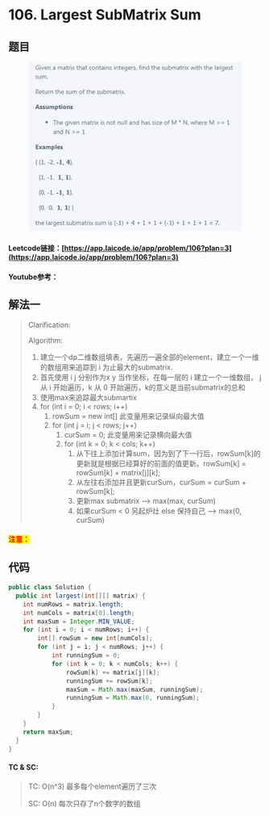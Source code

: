 # 106. Largest SubMatrix Sum

## 题目

<figure><img src="../../.gitbook/assets/image (1) (1) (2) (1).png" alt=""><figcaption></figcaption></figure>

#### Leetcode链接：[https://app.laicode.io/app/problem/106?plan=3](https://app.laicode.io/app/problem/106?plan=3)

#### Youtube参考：

## 解法一

> Clarification:&#x20;
>
> Algorithm:&#x20;
>
> 1. 建立一个dp二维数组填表，先遍历一遍全部的element，建立一个一维的数组用来追踪到 i 为止最大的submatrix.&#x20;
> 2. 首先使用 i j 分别作为x y 当作坐标，在每一层的 i 建立一个一维数组， j 从 i 开始遍历，k 从 0 开始遍历，k的意义是当前submatrix的总和
> 3. 使用max来追踪最大submartix
> 4. for (int i = 0; i < rows; i++)&#x20;
>    1. rowSum = new int\[] 此变量用来记录纵向最大值
>    2. for (int j = i; j < rows; j++)
>       1. curSum = 0; 此变量用来记录横向最大值
>       2. for (int k = 0; k < cols; k++)
>          1. 从下往上添加计算sum，因为到了下一行后，rowSum\[k]的更新就是根据已经算好的前面的值更新。rowSum\[k] = rowSum\[k] + matrix\[j]\[k];
>          2. 从左往右添加并且更新curSum，curSum = curSum + rowSum\[k];
>          3. 更新max submatrix --> max(max, curSum)
>          4. 如果curSum < 0 另起炉灶 else 保持自己 --> max(0, curSum)

#### <mark style="color:red;">注意：</mark>

## 代码

```java
public class Solution {
  public int largest(int[][] matrix) {
    int numRows = matrix.length;
    int numCols = matrix[0].length;
    int maxSum = Integer.MIN_VALUE;
    for (int i = 0; i < numRows; i++) {
        int[] rowSum = new int[numCols];
        for (int j = i; j < numRows; j++) {
            int runningSum = 0;
            for (int k = 0; k < numCols; k++) {
                rowSum[k] += matrix[j][k];
                runningSum += rowSum[k];
                maxSum = Math.max(maxSum, runningSum);
                runningSum = Math.max(0, runningSum);
            }
        }
    }
    return maxSum;
  }
}

```

#### TC & SC:&#x20;

> TC: O(n^3) 最多每个element遍历了三次
>
> SC: O(n) 每次只存了n个数字的数组
